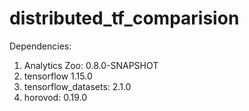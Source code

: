 # distributed_tf_comparision

Dependencies:

1. Analytics Zoo: 0.8.0-SNAPSHOT
2. tensorflow 1.15.0
3. tensorflow_datasets: 2.1.0
3. horovod: 0.19.0
